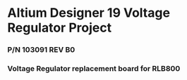 # Altium Designer 19 Voltage Regulator Project
### P/N 103091 REV B0
### Voltage Regulator replacement board for RLB800